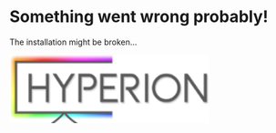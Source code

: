 # Something went wrong probably!
The installation might be broken... 



<a href="https://github.com/hyperion-project/hyperion.ng"><img src="/pictures/logo.png" width="350" alt="github hyperion logo"></a>

